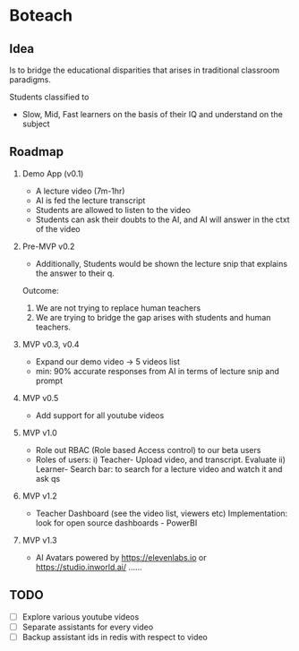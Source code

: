 # Boteach

## Idea

Is to bridge the educational disparities that arises in traditional classroom paradigms.

Students classified to

- Slow, Mid, Fast learners on the basis of their IQ and understand on the subject

## Roadmap

1. Demo App (v0.1)
    - A lecture video (7m-1hr)
    - AI is fed the lecture transcript
    - Students are allowed to listen to the video
    - Students can ask their doubts to the AI, and AI will answer in the ctxt of the video

2. Pre-MVP v0.2
    - Additionally, Students would be shown the lecture snip that explains the answer to their q.

   Outcome:
    1. We are not trying to replace human teachers
    2. We are trying to bridge the gap arises with students and human teachers.

3. MVP v0.3, v0.4
    - Expand our demo video -> 5 videos list
    - min: 90% accurate responses from AI in terms of lecture snip and prompt

4. MVP v0.5
    - Add support for all youtube videos

6. MVP v1.0
    - Role out RBAC (Role based Access control) to our beta users
    - Roles of users:
      i) Teacher- Upload video, and transcript. Evaluate
      ii) Learner- Search bar: to search for a lecture video and watch it and ask qs
7. MVP v1.2
    - Teacher Dashboard (see the video list, viewers etc)  Implementation: look for open source dashboards - PowerBI

8. MVP v1.3
    - AI Avatars powered by https://elevenlabs.io or https://studio.inworld.ai/
      ......

## TODO

- [ ]  Explore various youtube videos
- [ ] Separate assistants for every video
- [ ] Backup assistant ids in redis with respect to video
